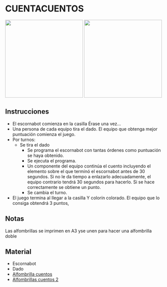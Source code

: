 # CUENTACUENTOS
<p align="left">
  <img src="https://github.com/escornabot/docs/blob/master/Escornabot_Mats/CuentaCuentos/cuentacuentos1.jpg" width="250"/>
  <img src="https://github.com/escornabot/docs/blob/master/Escornabot_Mats/CuentaCuentos/cuentacuentos2.jpg" width="250"/>
<p>
 
## Instrucciones
* El escornabot comienza en la casilla Érase una vez…
* Una persona de cada equipo tira el dado. El equipo que obtenga mejor puntuación comienza el juego.
* Por turnos:
  * Se tira el dado
    * Se programa el escornabot con tantas órdenes como puntuación se haya obtenido.
    * Se ejecuta el programa.
    * Un componente del equipo continúa el cuento incluyendo el elemento sobre el que terminó el escornabot antes de 30 segundos. Si no le da tiempo a enlazarlo adecuadamente, el equipo contrario tendrá 30 segundos para hacerlo. Si se hace correctamente se obtiene un punto.
    * Se cambia el turno.
* El juego termina al llegar a la casilla Y colorín colorado. El equipo que lo consiga obtendrá 3 puntos,

## Notas
Las alfombrillas se imprimen en A3 yse unen para hacer una alfombrilla doble

## Material
* Escornabot
* Dado
* [Alfombrilla cuentos][AL1]
* [Alfombrillas cuentos 2][AL2]

[AL1]:cuentacuentos1.pdf
[AL2]:cuentacuentos2.pdf
